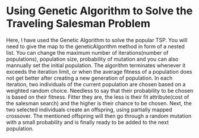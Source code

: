 # Using Genetic Algorithm to Solve the Traveling Salesman Problem

Here, I have used the Genetic Algorithm to solve the popular TSP. You will need to give the map to the geneticAlgorithm method in form of a nested list. You can change the maximum number of iterations(number of populations), population size, probability of mutation and you can also mannually set the initial population. The algorithm terminates whenever it exceeds the iteration limit, or when the average fitness of a population does not get better after creating a new generation of population. In each iteration, two individuals of the current population are chosen based on a weighted random choice. Needless to say that their probability to be chosen is based on their fitness. Fitter they are, the less is their fit attribute(cost of the salesman search) and the higher is their chance to be chosen. Next, the two selected individuals create an offspring, using partially mapped crossover. The mentioned offspring will then go through a random mutation with a small probability and is finally ready to be added to the next population. 
